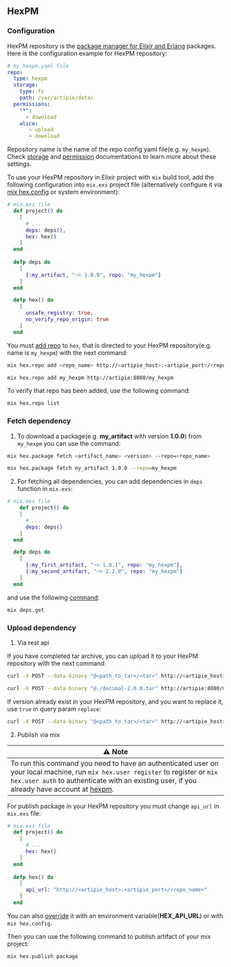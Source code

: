 ## HexPM

### Configuration

HexPM repository is the [package manager for Elixir and Erlang](https://www.hex.pm/) packages.
Here is the configuration example for HexPM repository:
```yaml
# my_hexpm.yaml file
repo:
  type: hexpm
  storage:
    type: fs
    path: /var/artipie/data/
  permissions:
    "*":
      - download
    alice:
       - upload
       - download
```
Repository name is the name of the repo config yaml file(e.g. `my_hexpm`).
Check [storage](../Configuration-Storage.md) and [permission](../Configuration-Repository-Permissions.md) 
documentations to learn more about these settings.

To use your HexPM repository in Elixir project with `mix` build tool, add the following configuration
into `mix.exs` project file (alternatively configure it via [mix hex.config](https://hexdocs.pm/hex/Mix.Tasks.Hex.Config.html) or system environment):
```elixir
# mix.exs file
  def project() do
    [
      # ...
      deps: deps(),
      hex: hex()
    ]
  end
  
  defp deps do
    [
      {:my_artifact, "~> 1.0.0", repo: "my_hexpm"}
    ]
  end

  defp hex() do
    [
      unsafe_registry: true,
      no_verify_repo_origin: true
    ]
  end
```

You must [add repo](https://hexdocs.pm/hex/Mix.Tasks.Hex.Repo.html) to `hex`,
that is directed to your HexPM repository(e.g. name is `my_hexpm`)  with the next command:
```bash
mix hex.repo add <repo_name> http://<artipie_host>:<artipie_port>/<repo_name>
```
```bash
mix hex.repo add my_hexpm http://artipie:8080/my_hexpm
```

To verify that repo has been added, use the following command:
```bash
mix hex.repo list
```

### Fetch dependency

1. To download a package(e.g. **my_artifact** with version **1.0.0**) from `my_hexpm` you can use the command:
```bash
mix hex.package fetch <artifact_name> <version> --repo=<repo_name>
```
```bash
mix hex.package fetch my_artifact 1.0.0 --repo=my_hexpm
```

2. For fetching all dependencies, you can add dependencies in `deps` function in `mix.exs`:
```elixir
# mix.exs file
    def project() do
    [
      # ...
      deps: deps()
    ]
  end

  defp deps do
    [
      {:my_first_artifact, "~> 1.0.1", repo: "my_hexpm"},
      {:my_second_artifact, "~> 2.2.0", repo: "my_hexpm"}
    ]
  end
```
and use the following [command](https://hexdocs.pm/mix/Mix.Tasks.Deps.html):
```bash
mix deps.get
```

### Upload dependency

1. Via rest api

If you have completed tar archive, you can upload it to your HexPM repository with the next command:
```bash
curl -X POST --data-binary "@<path_to_tar>/<tar>" http://<artipie_host>:<artipie_port>/<repo_name>/publish?replace=false
```
```bash
curl -X POST --data-binary "@./decimal-2.0.0.tar" http://artipie:8080/my_hexpm/publish?replace=false
```

If version already exist in your HexPM repository, and you want to replace it, use `true` in query param `replace`:
```bash
curl -X POST --data-binary "@<path_to_tar>/<tar>" http://<artipie_host>:<artipie_port>/<repo_name>/publish?replace=true
```


2. Publish via mix

| ⚠ Note                                                                                                                                                                                                                                                |
|-------------------------------------------------------------------------------------------------------------------------------------------------------------------------------------------------------------------------------------------------------|
| To run this command you need to have an authenticated user on your local machine, run `mix hex.user register` to register or `mix hex.user auth` to authenticate with an existing user, if you already have account at [hexpm](https://hex.pm/login). |


For publish package in your HexPM repository you must change `api_url` in `mix.exs` file:
```elixir
# mix.exs file
  def project() do
    [
      # ...
      hex: hex()
    ]
  end
  
  defp hex() do
    [
      api_url: "http://<artipie_host>:<artipie_port>/<repo_name>"
    ]
  end
```
You can also [override](https://hexdocs.pm/hex/Mix.Tasks.Hex.Config.html#module-config-overrides) it with an environment variable(**HEX_API_URL**) or with `mix hex.config`.

Then you can use the following command to publish artifact of your mix project:
```bash
mix hex.publish package
```
